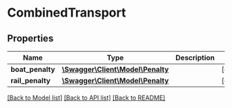 # CombinedTransport

## Properties
Name | Type | Description | Notes
------------ | ------------- | ------------- | -------------
**boat_penalty** | [**\Swagger\Client\Model\Penalty**](Penalty.md) |  | [optional] 
**rail_penalty** | [**\Swagger\Client\Model\Penalty**](Penalty.md) |  | [optional] 

[[Back to Model list]](../../README.md#documentation-for-models) [[Back to API list]](../../README.md#documentation-for-api-endpoints) [[Back to README]](../../README.md)

